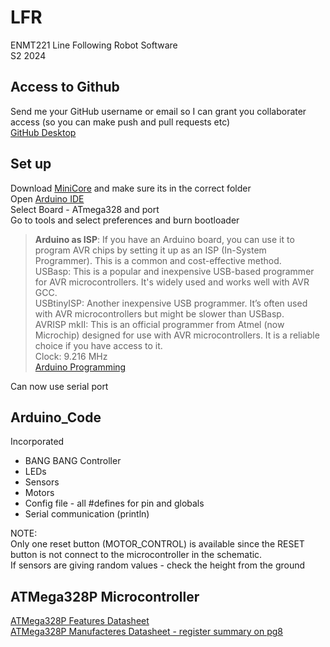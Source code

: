 # LFR
ENMT221 Line Following Robot Software  
S2 2024  

## Access to Github
Send me your GitHub username or email so I can grant you collaborater access (so you can make push and pull requests etc)  
[GitHub Desktop](https://github.com/apps/desktop)

## Set up  
Download [MiniCore](https://github.com/MCUdude/MiniCore#how-to-install) and make sure its in the correct folder   
Open [Arduino IDE](https://www.arduino.cc/en/software)  
Select Board - ATmega328 and port  
Go to tools and select preferences and burn bootloader  
>**Arduino as ISP**: If you have an Arduino board, you can use it to program AVR chips by setting it up as an ISP (In-System Programmer). This is a common and cost-effective method.  
>USBasp: This is a popular and inexpensive USB-based programmer for AVR microcontrollers. It's widely used and works well with AVR GCC.  
>USBtinyISP: Another inexpensive USB programmer. It’s often used with AVR microcontrollers but might be slower than USBasp.  
>AVRISP mkII: This is an official programmer from Atmel (now Microchip) designed for use with AVR microcontrollers. It is a reliable choice if you have access to it.  
>Clock: 9.216 MHz  
>[Arduino Programming](https://docs.arduino.cc/programming/)  
 
Can now use serial port  
  
## Arduino_Code
Incorporated  
- BANG BANG Controller     
- LEDs  
- Sensors  
- Motors  
- Config file - all #defines for pin and globals  
- Serial communication (println)  
  
NOTE:  
Only one reset button (MOTOR_CONTROL) is available since the RESET button is not connect to the microcontroller in the schematic.  
If sensors are giving random values - check the height from the ground  
  
 ## ATMega328P Microcontroller
[ATMega328P Features Datasheet](https://components101.com/microcontrollers/atmega328p-pinout-features-datasheet)  
[ATMega328P Manufacteres Datasheet - register summary on pg8](https://www.jameco.com/Jameco/Products/ProdDS/2139111.pdf) 
